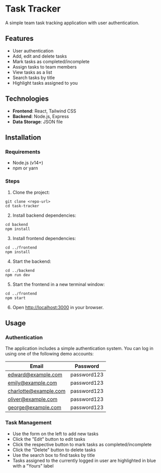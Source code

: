 # Task Tracker

A simple team task tracking application with user authentication.

## Features

- User authentication
- Add, edit and delete tasks
- Mark tasks as completed/incomplete
- Assign tasks to team members
- View tasks as a list
- Search tasks by title
- Highlight tasks assigned to you

## Technologies

- **Frontend**: React, Tailwind CSS
- **Backend**: Node.js, Express
- **Data Storage**: JSON file

## Installation

### Requirements

- Node.js (v14+)
- npm or yarn

### Steps

1. Clone the project:

```
git clone <repo-url>
cd task-tracker
```

2. Install backend dependencies:

```
cd backend
npm install
```

3. Install frontend dependencies:

```
cd ../frontend
npm install
```

4. Start the backend:

```
cd ../backend
npm run dev
```

5. Start the frontend in a new terminal window:

```
cd ../frontend
npm start
```

6. Open [http://localhost:3000](http://localhost:3000) in your browser.

## Usage

### Authentication

The application includes a simple authentication system. You can log in using one of the following demo accounts:

| Email                 | Password    |
| --------------------- | ----------- |
| edward@example.com    | password123 |
| emily@example.com     | password123 |
| charlotte@example.com | password123 |
| oliver@example.com    | password123 |
| george@example.com    | password123 |

### Task Management

- Use the form on the left to add new tasks
- Click the "Edit" button to edit tasks
- Click the respective button to mark tasks as completed/incomplete
- Click the "Delete" button to delete tasks
- Use the search box to find tasks by title
- Tasks assigned to the currently logged in user are highlighted in blue with a "Yours" label
